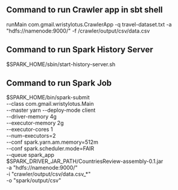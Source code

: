 ## Command to run Crawler app in sbt shell

runMain com.gmail.wristylotus.CrawlerApp -q travel-dataset.txt -a "hdfs://namenode:9000/" -f /crawler/output/csv/data.csv

## Command to run Spark History Server

$SPARK_HOME/sbin/start-history-server.sh

## Command to run Spark Job

$SPARK_HOME/bin/spark-submit \
    --class com.gmail.wristylotus.Main \
    --master yarn --deploy-mode client \
    --driver-memory 4g \
    --executor-memory 2g \
    --executor-cores 1 \
    --num-executors=2 \
    --conf spark.yarn.am.memory=512m \
    --conf spark.scheduler.mode=FAIR \
    --queue spark_app \
    $SPARK_DRIVER_JAR_PATH/CountriesReview-assembly-0.1.jar \
    -a "hdfs://namenode:9000/" \
    -i "crawler/output/csv/data.csv_*" \
    -o "spark/output/csv"